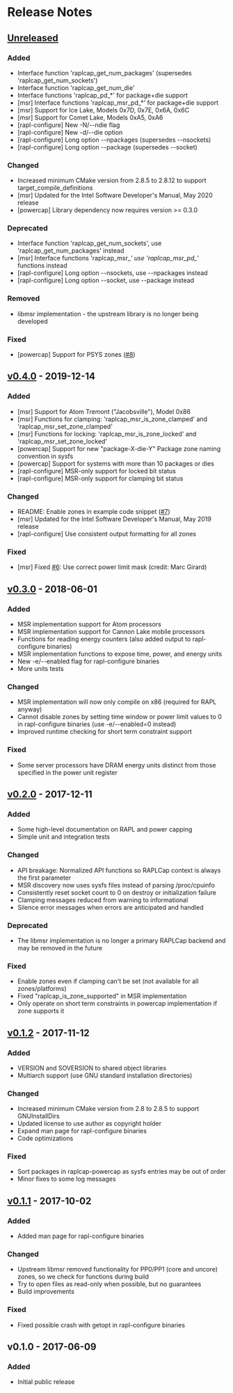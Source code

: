 # Release Notes

## [Unreleased]

### Added

* Interface function 'raplcap_get_num_packages' (supersedes 'raplcap_get_num_sockets')
* Interface function 'raplcap_get_num_die'
* Interface functions 'raplcap_pd_*' for package+die support
* [msr] Interface functions 'raplcap_msr_pd_*' for package+die support
* [msr] Support for Ice Lake, Models 0x7D, 0x7E, 0x6A, 0x6C
* [msr] Support for Comet Lake, Models 0xA5, 0xA6
* [rapl-configure] New -N/--ndie flag
* [rapl-configure] New -d/--die option
* [rapl-configure] Long option --npackages (supersedes --nsockets)
* [rapl-configure] Long option --package (supersedes --socket)

### Changed

* Increased minimum CMake version from 2.8.5 to 2.8.12 to support target_compile_definitions
* [msr] Updated for the Intel Software Developer's Manual, May 2020 release
* [powercap] Library dependency now requires version >= 0.3.0

### Deprecated

* Interface function 'raplcap_get_num_sockets', use 'raplcap_get_num_packages' instead
* [msr] Interface functions 'raplcap_msr_*' use 'raplcap_msr_pd_*' functions instead
* [rapl-configure] Long option --nsockets, use --npackages instead
* [rapl-configure] Long option --socket, use --package instead

### Removed

* libmsr implementation - the upstream library is no longer being developed


### Fixed

* [powercap] Support for PSYS zones ([#8])


## [v0.4.0] - 2019-12-14

### Added

* [msr] Support for Atom Tremont ("Jacobsville"), Model 0x86
* [msr] Functions for clamping: 'raplcap_msr_is_zone_clamped' and 'raplcap_msr_set_zone_clamped'
* [msr] Functions for locking: 'raplcap_msr_is_zone_locked' and 'raplcap_msr_set_zone_locked'
* [powercap] Support for new "package-X-die-Y" Package zone naming convention in sysfs
* [powercap] Support for systems with more than 10 packages or dies
* [rapl-configure] MSR-only support for locked bit status
* [rapl-configure] MSR-only support for clamping bit status

### Changed

* README: Enable zones in example code snippet ([#7])
* [msr] Updated for the Intel Software Developer's Manual, May 2019 release
* [rapl-configure] Use consistent output formatting for all zones

### Fixed

* [msr] Fixed [#6]: Use correct power limit mask (credit: Marc Girard)


## [v0.3.0] - 2018-06-01

### Added

* MSR implementation support for Atom processors
* MSR implementation support for Cannon Lake mobile processors
* Functions for reading energy counters (also added output to rapl-configure binaries)
* MSR implementation functions to expose time, power, and energy units
* New -e/--enabled flag for rapl-configure binaries
* More units tests

### Changed

* MSR implementation will now only compile on x86 (required for RAPL anyway)
* Cannot disable zones by setting time window or power limit values to 0 in rapl-configure binaries (use -e/--enabled=0 instead)
* Improved runtime checking for short term constraint support

### Fixed

* Some server processors have DRAM energy units distinct from those specified in the power unit register


## [v0.2.0] - 2017-12-11

### Added

* Some high-level documentation on RAPL and power capping
* Simple unit and integration tests

### Changed

* API breakage: Normalized API functions so RAPLCap context is always the first parameter
* MSR discovery now uses sysfs files instead of parsing /proc/cpuinfo
* Consistently reset socket count to 0 on destroy or initialization failure
* Clamping messages reduced from warning to informational
* Silence error messages when errors are anticipated and handled

### Deprecated

* The libmsr implementation is no longer a primary RAPLCap backend and may be removed in the future

### Fixed

* Enable zones even if clamping can't be set (not available for all zones/platforms)
* Fixed "raplcap_is_zone_supported" in MSR implementation
* Only operate on short term constraints in powercap implementation if zone supports it


## [v0.1.2] - 2017-11-12

### Added

* VERSION and SOVERSION to shared object libraries
* Multiarch support (use GNU standard installation directories)

### Changed

* Increased minimum CMake version from 2.8 to 2.8.5 to support GNUInstallDirs
* Updated license to use author as copyright holder
* Expand man page for rapl-configure binaries
* Code optimizations

### Fixed

* Sort packages in raplcap-powercap as sysfs entries may be out of order
* Minor fixes to some log messages


## [v0.1.1] - 2017-10-02

### Added

* Added man page for rapl-configure binaries

### Changed

* Upstream libmsr removed functionality for PP0/PP1 (core and uncore) zones, so we check for functions during build
* Try to open files as read-only when possible, but no guarantees
* Build improvements

### Fixed

* Fixed possible crash with getopt in rapl-configure binaries


## v0.1.0 - 2017-06-09

### Added

* Initial public release


[Unreleased]: https://github.com/powercap/raplcap/compare/v0.4.0...HEAD
[v0.4.0]: https://github.com/powercap/raplcap/compare/v0.3.0...v0.4.0
[v0.3.0]: https://github.com/powercap/raplcap/compare/v0.2.0...v0.3.0
[v0.2.0]: https://github.com/powercap/raplcap/compare/v0.1.2...v0.2.0
[v0.1.2]: https://github.com/powercap/raplcap/compare/v0.1.1...v0.1.2
[v0.1.1]: https://github.com/powercap/raplcap/compare/v0.1.0...v0.1.1
[#6]: https://github.com/powercap/raplcap/issues/6
[#7]: https://github.com/powercap/raplcap/issues/7
[#8]: https://github.com/powercap/raplcap/issues/8
